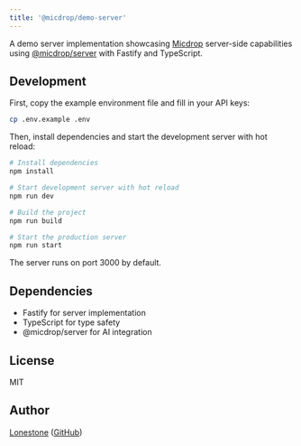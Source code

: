 ```yaml
---
title: '@micdrop/demo-server'
---
```


A demo server implementation showcasing [Micdrop](./readme) server-side capabilities using [@micdrop/server](../server/overview) with Fastify and TypeScript.

## Development

First, copy the example environment file and fill in your API keys:

```bash
cp .env.example .env
```

Then, install dependencies and start the development server with hot reload:

```bash
# Install dependencies
npm install

# Start development server with hot reload
npm run dev

# Build the project
npm run build

# Start the production server
npm run start
```

The server runs on port 3000 by default.

## Dependencies

- Fastify for server implementation
- TypeScript for type safety
- @micdrop/server for AI integration

## License

MIT

## Author

[Lonestone](https://www.lonestone.io) ([GitHub](https://github.com/lonestone))
